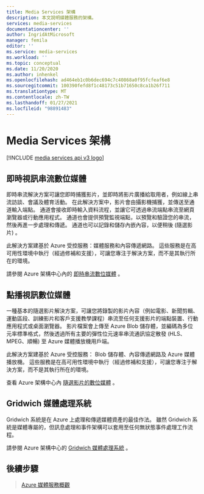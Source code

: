 ```yaml
---
title: Media Services 架構
description: 本文說明媒體服務的架構。
services: media-services
documentationcenter: ''
author: IngridAtMicrosoft
manager: femila
editor: ''
ms.service: media-services
ms.workload: ''
ms.topic: conceptual
ms.date: 11/20/2020
ms.author: inhenkel
ms.openlocfilehash: ad464eb1c0b6dec694c7c40868a0f95fcfeaf6e8
ms.sourcegitcommit: 100390fefd8f1c48173c51b71650c8ca1b26f711
ms.translationtype: MT
ms.contentlocale: zh-TW
ms.lasthandoff: 01/27/2021
ms.locfileid: "98891483"
---
```

# <a name="media-services-architectures"></a>Media Services 架構

[!INCLUDE [media services api v3 logo](./includes/v3-hr.md)]

## <a name="live-streaming-digital-media"></a>即時視訊串流數位媒體

即時串流解決方案可讓您即時捕獲影片，並即時將影片廣播給取用者，例如線上串流訪談、會議及體育活動。 在此解決方案中，影片會由攝影機捕獲，並傳送至通道輸入端點。 通道會接收即時輸入資料流程，並讓它可透過串流端點串流至網頁瀏覽器或行動應用程式。 通道也會提供預覽監視端點，以預覽和驗證您的串流，然後再進一步處理和傳遞。 通道也可以記錄和儲存內嵌內容，以便稍後 (隨選影片) 。

此解決方案建基於 Azure 受控服務：媒體服務和內容傳遞網路。 這些服務是在高可用性環境中執行（經過修補和支援），可讓您專注于解決方案，而不是其執行所在的環境。

請參閱 Azure 架構中心內的 [即時串流數位媒體](/azure/architecture/solution-ideas/articles/digital-media-live-stream) 。

## <a name="video-on-demand-digital-media"></a>點播視訊數位媒體

一種基本的隨選影片解決方案，可讓您將錄製的影片內容（例如電影、新聞剪輯、運動區段、訓練影片和客戶支援教學課程）串流至任何支援影片的端點裝置、行動應用程式或桌面瀏覽器。 影片檔案會上傳至 Azure Blob 儲存體，並編碼為多位元率標準格式，然後透過所有主要的彈性位元速率串流通訊協定散發 (HLS、MPEG、順暢) 至 Azure 媒體播放機用戶端。

此解決方案建基於 Azure 受控服務： Blob 儲存體、內容傳遞網路及 Azure 媒體播放機。 這些服務是在高可用性環境中執行（經過修補和支援），可讓您專注于解決方案，而不是其執行所在的環境。

查看 Azure 架構中心內 [隨選影片的數位媒體](/azure/architecture/solution-ideas/articles/digital-media-video) 。

## <a name="gridwich-media-processing-system"></a>Gridwich 媒體處理系統

Gridwich 系統是在 Azure 上處理和傳遞媒體資產的最佳作法。 雖然 Gridwich 系統是媒體專屬的，但訊息處理和事件架構可以套用至任何無狀態事件處理工作流程。

請參閱 Azure 架構中心的 [Gridwich 媒體處理系統](/azure/architecture/reference-architectures/media-services/gridwich-architecture) 。

## <a name="next-steps"></a>後續步驟

> [Azure 媒體服務概觀](media-services-overview.md)